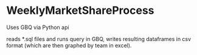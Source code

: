 # WeeklyMarketShareProcess

Uses GBQ via Python api

reads \*.sql files and runs query in GBQ, writes resulting dataframes in csv format (which are then graphed by team in excel).
